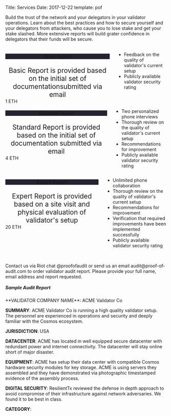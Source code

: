 Title: Services
Date: 2017-12-22
template: pof

<link rel="stylesheet" href="https://cdnjs.cloudflare.com/ajax/libs/font-awesome/4.7.0/css/font-awesome.min.css">
<section id="services">
<div class="container">
		Build the trust of the network and your delegators in your validator operations.
		Learn about the best practices and how to secure yourself and your delegators from attackers, who cause you to lose stake and get your stake slashed.
		More extensive reports will build grater confidence in delegators that their funds will be secure.<br><br>
		<!-- <h4>Choose the right audit for you</h4> -->
<div class="row" style="margin-bottom:2rem">
<div class="four columns">
<div class="box">
<h5 style="text-align:center; background-color:#242331;">Basic Report</h5>
<div style="text-align:center; font-size: 1.3rem;">
Basic Report is provided based on the initial set of documentationsubmitted via email</div>
<div class="wrapper">1 ETH</div>
</div><ul> 
	<li>
	<i class="fa fa-check"></i>
	<div class="li-contents">Feedback on the quality of validator's current setup</div>
	</li>
	<li>
	<i class="fa fa-check"></i>
	<div class="li-contents">Publicly available validator security rating</div>
	</li>
</ul>
</div>
<div class="four columns">
<div class="box">
<h5 style="text-align:center; background-color:#242331;">Standard Report</h5>
<div style="text-align:center; font-size: 1.3rem;">
Standard Report is provided based on the initial set of documentation submitted via email
</div>
<div class="wrapper">4 ETH</div>
</div>
	<ul>
		<li>
		<i class="fa fa-check"></i>
		<div class="li-contents">Two personalized phone interviews</div>
		</li>
		<li>
		<i class="fa fa-check"></i>
		<div class="li-contents">Thorough review on the quality of validator's current setup </div>
		</li>
		<li>
		<i class="fa fa-check"></i>
		<div class="li-contents">Recommendations for improvement</div>
		</li>
		<li>
		<i class="fa fa-check"></i>
		<div class="li-contents">Publicly available validator security rating</div>
		</li>
	</ul>
</div>

<div class="four columns">
<div class="box">
<h5 style="text-align:center; background-color:#242331">Expert Report</h5>
<div style="text-align:center; font-size: 1.3rem;">
Expert Report is provided based on a site visit and physical evaluation of validator's setup
</div>
<div class="wrapper">20 ETH</div>
</div>
	<ul>
		<li>
		<i class="fa fa-check"></i>
		<div class="li-contents">Unlimited phone collaboration</div>
		</li>
		<li>
		<i class="fa fa-check"></i>
		<div class="li-contents">Thorough review on the quality of validator's current setup</div>
		</li>
		<li>
		<i class="fa fa-check"></i>
		<div class="li-contents">Recommendations for improvement</div>
		</li>
		<li>
		<i class="fa fa-check"></i>
		<div class="li-contents">Verification that required improvements have been implemented successfully </div>
		</li>
		<li>
		<i class="fa fa-check"></i>
		<div class="li-contents">Publicly available validator security rating</div>
		</li>
	</ul>
</div>
</div>Contact us via Riot chat <span class="email">@proofofaudit</span> or send us an email <span class="email">audit@proof-of-audit.com</span> to order validator audit report. Please provide your full name, email address and report requested.

<div class="line"></div><br>

<h5 style="margin-top:0;">Sample Audit Report</h5>
**VALIDATOR COMPANY NAME**: ACME Validator Co

**SUMMARY**: ACME Validator Co is running a high quality validator setup. The personnel are experienced in operations and security and deeply familiar with the Cosmos ecosystem.

**JURISDICTION**: USA

**DATACENTER**: ACME has located in well equipped secure datacenter with redundant power and internet connectivity. The datacenter will stay online short of major disaster.

**EQUIPMENT**: ACME has setup their data center with compatible Cosmos hardware security modules for key storage. ACME is using servers they assembled and they have demonstrated via photographic timestamped evidence of the assembly process.
 

**DIGITAL SECURITY**: ResilientTx reviewed the defense in depth approach to avoid compromise of their infrastructure against network adversaries. We found it to be best in class.

**CATEGORY**: 
<i class="fa fa-star"></i>
<i class="fa fa-star"></i>
<i class="fa fa-star"></i>
<i class="fa fa-star"></i>
<i class="fa fa-star"></i>


</div> 
</section>
<div class="line"></div>




